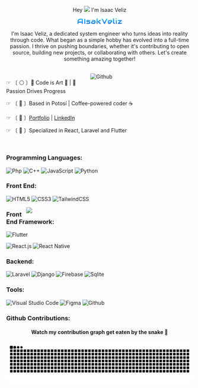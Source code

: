 <p align="center">Hey <img src="https://media.giphy.com/media/hvRJCLFzcasrR4ia7z/giphy.gif" width="25"> I'm Isaac Veliz</p>

<p align="center">
<img width="120" src="https://github.com/Isaac-VelizC/Isaac-VelizC/blob/main/AIsakVeliz.svg">
</p>

<p align="center"> 
I'm Isaac Veliz, a dedicated system engineer who turns ideas into reality through code. What began as a simple hobby has evolved into a full-time passion. I thrive on pushing boundaries, whether it's contributing to open source, building new projects, or collaborating with others. Let's create something amazing together!
</p>

<br/>
	  
<img width="55%" align="right" alt="Github" src="https://raw.githubusercontent.com/onimur/.github/master/.resources/git-header.svg" />

☞ 〔 ⚪️ 〕🎀 Code is Art 🎨 | 🌹 Passion Drives Progress

<!--☞ 〔  〕 <a href="https://www.sc.com/en/">![Software Engineer](https://img.shields.io/badge/Software%20Engineer-Standard%20Charted-brightgreen)</a> | Available for New Opportunities-->

☞ 〔 🤾 〕Based in Potosí | Coffee-powered coder ☕

☞ 〔 👀 〕[Portfolio](https://aisakveliz.netlify.app/) | [LinkedIn](#)

☞ 〔 🐼 〕Specialized in React, Laravel and Flutter

<br>


### Programming Languages:

![Php](https://img.shields.io/badge/php-777BB4.svg?style=for-the-badge&logo=php&logoColor=white) ![C++](https://img.shields.io/badge/c++-%2300599C.svg?style=for-the-badge&logo=c%2B%2B&logoColor=white) ![JavaScript](https://img.shields.io/badge/javascript-%23323330.svg?style=for-the-badge&logo=javascript&logoColor=%23F7DF1E) ![Python](https://img.shields.io/badge/Python-FFD43B?style=for-the-badge&logo=python&logoColor=blue)

### Front End:

![HTML5](https://img.shields.io/badge/html5-%23E34F26.svg?style=for-the-badge&logo=html5&logoColor=white) 
![CSS3](https://img.shields.io/badge/css3-%231572B6.svg?style=for-the-badge&logo=css3&logoColor=white)
![TailwindCSS](https://img.shields.io/badge/tailwindcss-%2338B2AC.svg?style=for-the-badge&logo=tailwind-css&logoColor=white)

<!--  GIf -->

<a href="#"><img width="450" align="right" src="https://c.tenor.com/DBqjevyA2o4AAAAd/bongo-cat-codes.gif"  /></a>

### Front End Framework:

![Flutter](https://img.shields.io/badge/Flutter-%2302569B.svg?style=for-the-badge&logo=Flutter&logoColor=white)
<!--[Vue.js](https://img.shields.io/badge/vuejs-%2335495e.svg?style=for-the-badge&logo=vuedotjs&logoColor=%234FC08D)-->
![React.js](https://img.shields.io/badge/React-20232A?style=for-the-badge&logo=react&logoColor=61DAFB)
![React Native](https://img.shields.io/badge/React_Native-20232A?style=for-the-badge&logo=react&logoColor=61DAFB)

### Backend:

![Laravel](https://img.shields.io/badge/laravel-%23FF2D20.svg?style=for-the-badge&logo=laravel&logoColor=white)
![Django](https://img.shields.io/badge/django-%23092E20.svg?style=for-the-badge&logo=django&logoColor=white)
![Firebase](https://img.shields.io/badge/firebase-%23039BE5.svg?style=for-the-badge&logo=firebase)
![Sqlite](https://img.shields.io/badge/sqlite-%2307405e.svg?style=for-the-badge&logo=sqlite&logoColor=white)

### Tools:

![Visual Studio Code](https://img.shields.io/badge/Visual%20Studio%20Code-0078d7.svg?style=for-the-badge&logo=visual-studio-code&logoColor=white) ![Figma](https://img.shields.io/badge/Figma-F24E1E?style=for-the-badge&logo=figma&logoColor=white) ![Github](https://img.shields.io/badge/GitHub-100000?style=for-the-badge&logo=github&logoColor=white)
### Github Contributions:

<h4 align="center">Watch my contribution graph get eaten by the snake 🐍</h4>

<p align="center"> <img  width="900em" alt="vikash2806's Github comitte snake"  src="https://github.com/VikashPR/VikashPR/blob/output/github-contribution-grid-snake-dark.svg" /> </p>
